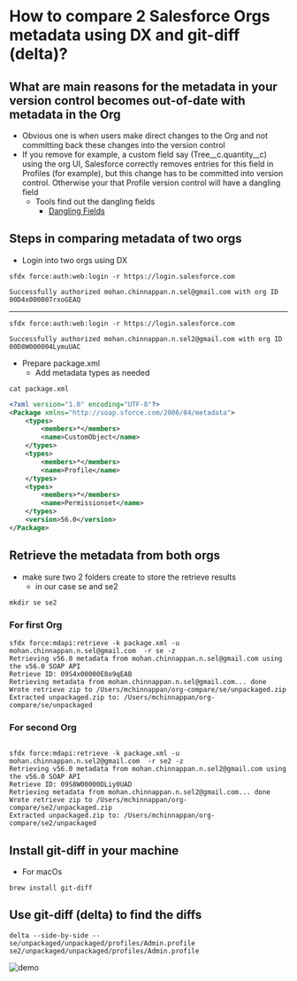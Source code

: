 
# How to compare 2 Salesforce Orgs metadata using DX and git-diff (delta)?

## What are main reasons for the metadata in your version control becomes out-of-date with metadata in the Org
- Obvious one is when users make direct changes to the Org and not committing back these changes into the version control
- If you remove for example, a custom field say (Tree__c.quantity__c) using the org UI, Salesforce correctly removes entries for this field in Profiles (for example), but this change has to be committed into version control. Otherwise your that Profile version control will have a dangling field
    - Tools find out the dangling fields
        - [Dangling Fields](https://github.com/mohan-chinnappan-n/cli-dx/blob/master/mdapi/dangling-fields.md)



## Steps in comparing metadata of two orgs

- Login into two orgs using DX

```
sfdx force:auth:web:login -r https://login.salesforce.com

Successfully authorized mohan.chinnappan.n.sel@gmail.com with org ID 00D4x000007rxoGEAQ

```
----

```
sfdx force:auth:web:login -r https://login.salesforce.com

Successfully authorized mohan.chinnappan.n.sel2@gmail.com with org ID 00D8W000004LymuUAC
```

- Prepare package.xml
    - Add metadata types as needed
``` 
cat package.xml
```
```xml
<?xml version="1.0" encoding="UTF-8"?>
<Package xmlns="http://soap.sforce.com/2006/04/metadata">
    <types>
        <members>*</members>
        <name>CustomObject</name>
    </types>
    <types>
        <members>*</members>
        <name>Profile</name>
    </types>
    <types>
        <members>*</members>
        <name>Permissionset</name>
    </types>
    <version>56.0</version>
</Package>

```

## Retrieve the metadata from both orgs

- make sure two 2 folders create to store the retrieve results
    - in our case se and se2
```
mkdir se se2
```

### For first Org

```
sfdx force:mdapi:retrieve -k package.xml -u mohan.chinnappan.n.sel@gmail.com  -r se -z
Retrieving v56.0 metadata from mohan.chinnappan.n.sel@gmail.com using the v56.0 SOAP API
Retrieve ID: 09S4x00000E8o9qEAB
Retrieving metadata from mohan.chinnappan.n.sel@gmail.com... done
Wrote retrieve zip to /Users/mchinnappan/org-compare/se/unpackaged.zip
Extracted unpackaged.zip to: /Users/mchinnappan/org-compare/se/unpackaged
```

### For second Org

```

sfdx force:mdapi:retrieve -k package.xml -u mohan.chinnappan.n.sel2@gmail.com  -r se2 -z
Retrieving v56.0 metadata from mohan.chinnappan.n.sel2@gmail.com using the v56.0 SOAP API
Retrieve ID: 09S8W00000DLiy0UAD
Retrieving metadata from mohan.chinnappan.n.sel2@gmail.com... done
Wrote retrieve zip to /Users/mchinnappan/org-compare/se2/unpackaged.zip
Extracted unpackaged.zip to: /Users/mchinnappan/org-compare/se2/unpackaged

```


## Install git-diff in your machine

- For macOs

```
brew install git-diff

```

## Use git-diff (delta) to find the diffs

```
delta --side-by-side -- se/unpackaged/unpackaged/profiles/Admin.profile se2/unpackaged/unpackaged/profiles/Admin.profile 
```
![demo](img/screenRecording.webm.gif)


